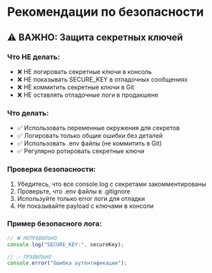 # Рекомендации по безопасности

## ⚠️ ВАЖНО: Защита секретных ключей

### Что НЕ делать:

- ❌ НЕ логировать секретные ключи в консоль
- ❌ НЕ показывать SECURE_KEY в отладочных сообщениях
- ❌ НЕ коммитить секретные ключи в Git
- ❌ НЕ оставлять отладочные логи в продакшене

### Что делать:

- ✅ Использовать переменные окружения для секретов
- ✅ Логировать только общие ошибки без деталей
- ✅ Использовать .env файлы (не коммитить в Git)
- ✅ Регулярно ротировать секретные ключи

### Проверка безопасности:

1. Убедитесь, что все console.log с секретами закомментированы
2. Проверьте, что .env файлы в .gitignore
3. Используйте только error логи для отладки
4. Не показывайте payload с ключами в консоли

### Пример безопасного лога:

```typescript
// ❌ НЕПРАВИЛЬНО
console.log("SECURE_KEY:", secureKey);

// ✅ ПРАВИЛЬНО
console.error("Ошибка аутентификации");
```
